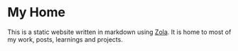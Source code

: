 # My Home
This is a static website written in markdown using [Zola](https://www.getzola.org/).
It is home to most of my work, posts, learnings and projects.

